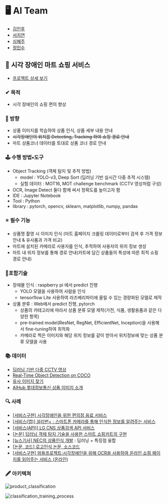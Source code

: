 # 🖥 AI Team
- [김인후](https://github.com/InhuKim)
- [서지연](https://github.com/Yeony54)
- [심혜주](https://github.com/hjst0223)
- [정민수](https://github.com/yourms)

## 🛒 시각 장애인 마트 쇼핑 서비스 
- [프로젝트 상세 보기](https://github.com/multicampusiot3project/info)

### ✔ 목적
- 시각 장애인의 쇼핑 편의 향상

### 📢 방향
- 상품 이미지를 학습하여 상품 인식, 상품 세부 내용 안내
- ~~시각장애인의 위치를 Detecting, Tracking 하여 쇼핑 경로 안내~~
- 마트 상품코너 데이터를 토대로 상품 코너 경로 안내

### 🕹 수행 방법▪도구
- Object Tracking (객체 탐지 및 추적 방법)
  - model : YOLO-v3, Deep Sort (딥러닝 기반 실시간 다중 추적 시스템)
  - 실험 데이터 : MOT16, MOT challenge benchmark (CCTV 영상처럼 구성)
- OCR, Image Detect 둘다 함께 써서 정확도를 높이고자 함
- IDE : Jupyter Notebook
- Tool : Python
- library : pytorch, opencv, sklearn, matplotlib, numpy, pandas

### ⭐ 필수 기능
- 상품명 촬영 시 이미지 인식 (마트 홈페이지 크롤링 데이터로부터 검색 후 가격 정보 안내 & 유사품과 가격 비교)
- 마트에 설치된 카메라로 사용자를 인식, 추적하여 사용자의 위치 정보 생성
- 마트 내 위치 정보를 통해 경로 안내(카트에 담긴 상품들의 특성에 따른 최적 쇼핑 경로 안내)

### 🔨포함기술
- 장애물 인식 : raspberry pi 에서 predict 진행
    - YOLO 모델을 사용하여 사람을 인식
    - tensorflow Lite 사용하여 라즈베리파이에 올릴 수 있는 경량화된 모델로 제작
- 상품 분류 : Web에서 predict 진행, pytorch
  - 상품의 카테고리에 따라서 상품 분류 모델 제작(가전, 식품, 생활용품과 같은 다양한 항목)
  - pre-trained model(ResNet, RegNet, EfficientNet, Inception)을 사용해서 fine-tuning하여 최적화
  - 카메라로 찍은 이미지와 해당 위치 정보를 같이 받아서 위치정보에 맞는 상품 분류 모델을 사용

### 📚 데이터
- [딥러닝 기반 다중 CCTV 영상](https://drive.google.com/drive/folders/1el9kK4wgaiMzEMlfzqeQx6acoq703diP)
- [Real-Time Object Detection on COCO](https://paperswithcode.com/sota/real-time-object-detection-on-coco)
- [유사 이미지 찾기](https://velog.io/@chacha/Kaze-Keypoint-Matching-%EC%9C%A0%EC%82%AC-%EC%9D%B4%EB%AF%B8%EC%A7%80-%EC%B0%BE%EA%B8%B0)
- [AIHub 롯데정보통신 상품 이미지 소개](https://aihub.or.kr/aidata/34145) 

### 🔍 사례
- [[서비스구현] 시각장애인을 위한 편의점 음료 서비스](https://github.com/se-ize/BeYerage)
- [[서비스(앱)] 설리번+ : 스마트폰 카메라를 통해 인식한 정보를 알려주는 서비스 ](https://www.mysullivan.org/)
- [[서비스(API)] LG CNS 상품검색 API 서비스](ai.lgcns.com)
- [[논문] 딥러닝 객체 탐지 기술을 사용한 스마트 쇼핑카트의 구현](https://www.koreascience.or.kr/article/JAKO202021853968918.pdf)
- [[뉴스기사] NEC의 상품인식 개발](http://www.aitimes.kr/news/articleView.html?idxno=11439) : 딥러닝 + 특징점 융합
- [[논문, 코드] 로고인식 논문, 소스코드](https://m.facebook.com/groups/TensorFlowKR/permalink/501214233552973/)
- [[서비스구현] 와들프로젝트:시각장애인을 위해 OCR을 사용하여 온라인 쇼핑 페이지를 읽어주는 서비스 (온라인)](https://www.chosun.com/national/national_general/2021/06/15/B2NNB3S35NFHTEHSRJHUUZIICM/)

### 🖋 아키텍쳐
![product_classification](https://user-images.githubusercontent.com/96727006/172310429-45af1eb1-be1f-4696-9ef4-98138a3fbada.jpg)


![classification_training_process](https://user-images.githubusercontent.com/96727006/172310480-8be0d009-0453-46ff-a94f-04506564fbc8.jpg)

